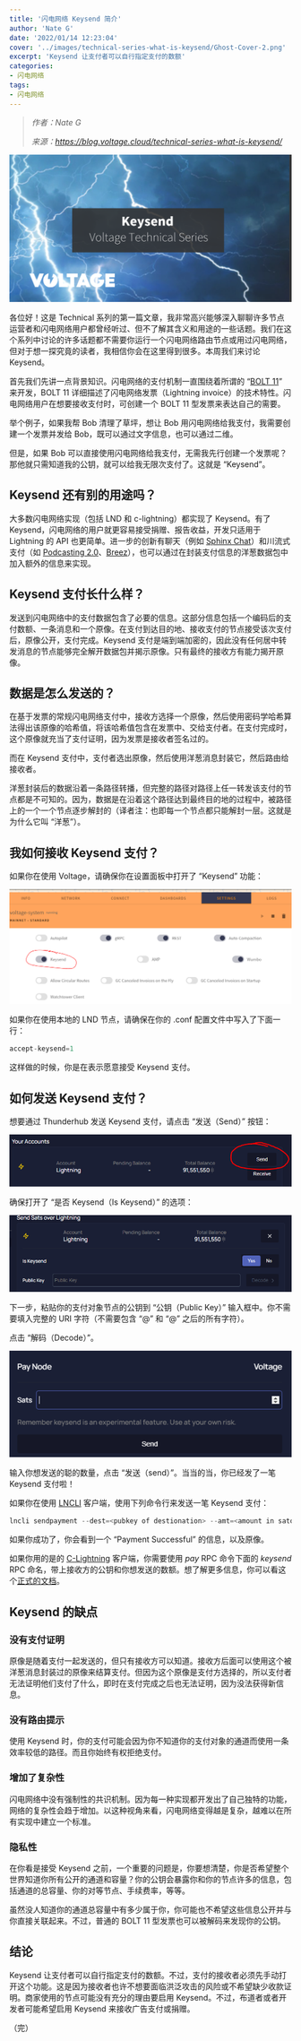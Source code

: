 ```yaml
---
title: '闪电网络 Keysend 简介'
author: 'Nate G'
date: '2022/01/14 12:23:04'
cover: '../images/technical-series-what-is-keysend/Ghost-Cover-2.png'
excerpt: 'Keysend 让支付者可以自行指定支付的数额'
categories:
- 闪电网络
tags:
- 闪电网络
---
```



> *作者：Nate G*
> 
> *来源：<https://blog.voltage.cloud/technical-series-what-is-keysend/>*



![Keysend Payments Explained - Voltage Technical Series](../images/technical-series-what-is-keysend/Ghost-Cover-2.png)

各位好！这是 Technical 系列的第一篇文章，我非常高兴能够深入聊聊许多节点运营者和闪电网络用户都曾经听过、但不了解其含义和用途的一些话题。我们在这个系列中讨论的许多话题都不需要你运行一个闪电网络路由节点或用过闪电网络，但对于想一探究竟的读者，我相信你会在这里得到很多。本周我们来讨论 Keysend。

首先我们先讲一点背景知识。闪电网络的支付机制一直围绕着所谓的 “[BOLT 11](https://github.com/lightningnetwork/lightning-rfc/blob/master/11-payment-encoding.md)” 来开发，BOLT 11 详细描述了闪电网络发票（Lightning invoice）的技术特性。闪电网络用户在想要接收支付时，可创建一个 BOLT 11 型发票来表达自己的需要。

举个例子，如果我帮 Bob 清理了草坪，想让 Bob 用闪电网络给我支付，我需要创建一个发票并发给 Bob，既可以通过文字信息，也可以通过二维。

但是，如果 Bob 可以直接使用闪电网络给我支付，无需我先行创建一个发票呢？那他就只需知道我的公钥，就可以给我无限次支付了。这就是 “Keysend”。

## Keysend 还有别的用途吗？

大多数闪电网络实现（包括 LND 和 c-lightning）都实现了 Keysend。有了 Keysend，闪电网络的用户就更容易接受捐赠、报告收益，开发只适用于 Lightning 的 API 也更简单。进一步的创新有聊天（例如 [ Sphinx Chat](https://sphinx.chat/)）和川流式支付（如 [Podcasting 2.0](https://podcastindex.org/)、[Breez](https://breez.technology/)），也可以通过在封装支付信息的洋葱数据包中加入额外的信息来实现。

## Keysend 支付长什么样？

发送到闪电网络中的支付数据包含了必要的信息。这部分信息包括一个编码后的支付数额、一条消息和一个原像。在支付到达目的地、接收支付的节点接受该次支付后，原像公开，支付完成。Keysend 支付是端到端加密的，因此没有任何居中转发消息的节点能够完全解开数据包并揭示原像。只有最终的接收方有能力揭开原像。

## 数据是怎么发送的？

在基于发票的常规闪电网络支付中，接收方选择一个原像，然后使用密码学哈希算法得出该原像的哈希值，将该哈希值包含在发票中、交给支付者。在支付完成时，这个原像就充当了支付证明，因为发票是接收者签名过的。

而在 Keysend 支付中，支付者选出原像，然后使用洋葱消息封装它，然后路由给接收者。

洋葱封装后的数据沿着一条路径转播，但完整的路径对路径上任一转发该支付的节点都是不可知的。因为，数据是在沿着这个路径达到最终目的地的过程中，被路径上的一个一个节点逐步解封的（译者注：也即每一个节点都只能解封一层。这就是为什么它叫 “洋葱”）。

## 我如何接收 Keysend 支付？

如果你在使用 Voltage，请确保你在设置面板中打开了 “Keysend” 功能：

![img](../images/technical-series-what-is-keysend/image-9.png)

如果你在使用本地的 LND 节点，请确保在你的 .conf 配置文件中写入了下面一行：

```go
accept-keysend=1
```

这样做的时候，你是在表示愿意接受 Keysend 支付。

## 如何发送 Keysend 支付？

想要通过 Thunderhub 发送 Keysend 支付，请点击 “发送（Send）” 按钮：

![img](../images/technical-series-what-is-keysend/image-6.png)

确保打开了 “是否 Keysend（Is Keysend）” 的选项：

![img](../images/technical-series-what-is-keysend/image-7.png)

下一步，粘贴你的支付对象节点的公钥到 “公钥（Public Key）” 输入框中。你不需要填入完整的 URI 字符（不需要包含 “@” 和 “@” 之后的所有字符）。

点击 “解码（Decode）”。

![img](../images/technical-series-what-is-keysend/image-8.png)

输入你想发送的聪的数量，点击 “发送（send）”。当当的当，你已经发了一笔 Keysend 支付啦！

如果你在使用 [LNCLI](https://api.lightning.community/) 客户端，使用下列命令行来发送一笔 Keysend 支付：

```go
lncli sendpayment --dest=<pubkey of destionation> --amt=<amount in satoshis> --keysend
```

如果你成功了，你会看到一个 “Payment Successful” 的信息，以及原像。

如果你用的是的 [C-Lightning](https://lightning.readthedocs.io/) 客户端，你需要使用 *pay* RPC 命令下面的 *keysend* RPC 命名，带上接收方的公钥和你想发送的数额。想了解更多信息，你可以看这个[正式的文档](https://lightning.readthedocs.io/lightning-keysend.7.html)。

## Keysend 的缺点

### 没有支付证明

原像是随着支付一起发送的，但只有接收方可以知道。接收方后面可以使用这个被洋葱消息封装过的原像来结算支付。但因为这个原像是支付方选择的，所以支付者无法证明他们支付了什么，即时在支付完成之后也无法证明，因为没法获得新信息。

### 没有路由提示

使用 Keysend 时，你的支付可能会因为你不知道你的支付对象的通道而使用一条效率较低的路径。而且你始终有权拒绝支付。

### 增加了复杂性

闪电网络中没有强制性的共识机制。因为每一种实现都开发出了自己独特的功能，网络的复杂性会趋于增加。以这种视角来看，闪电网络变得越是复杂，越难以在所有实现中建立一个标准。

### 隐私性

在你看是接受 Keysend 之前，一个重要的问题是，你要想清楚，你是否希望整个世界知道你所有公开的通道和容量？你的公钥会暴露你和你的节点许多的信息，包括通道的总容量、你的对等节点、手续费率，等等。

虽然没人知道你的通道总容量中有多少属于你，你可能也不希望这些信息公开并与你直接关联起来。不过，普通的 BOLT 11 型发票也可以被解码来发现你的公钥。

## 结论

Keysend 让支付者可以自行指定支付的数额。不过，支付的接收者必须先手动打开这个功能。这是因为接收者也许不想要面临洪泛攻击的风险或不希望缺少收款证明。商家使用的节点可能没有充分的理由要启用 Keysend。不过，布道者或者开发者可能希望启用 Keysend 来接收广告支付或捐赠。

（完）





